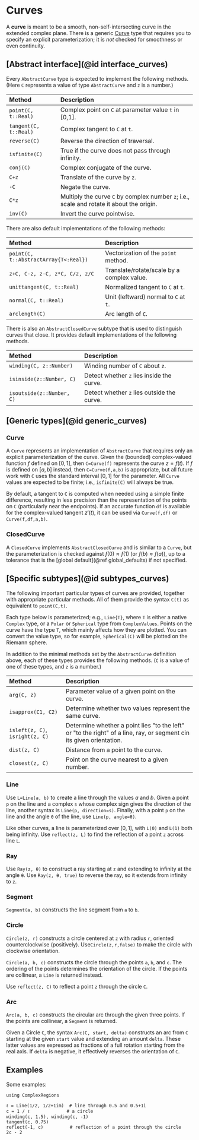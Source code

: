 # Curves

A **curve** is meant to be a smooth, non-self-intersecting curve in the extended complex plane. There is a generic [Curve](@ref) type that requires you to specify an explicit parameterization; it is *not* checked for smoothness or even continuity.

## [Abstract interface](@id interface_curves)

Every `AbstractCurve` type is expected to implement the following methods. (Here `C` represents a value of type `AbstractCurve` and `z` is a number.)

| Method | Description |
|:-----|:-----|
| `point(C, t::Real)` | Complex point on `C` at parameter value `t` in [0,1].|
| `tangent(C, t::Real)` | Complex tangent to `C` at `t`.|
| `reverse(C)` | Reverse the direction of traversal.|
| `isfinite(C)` | True if the curve does not pass through infinity.|
| `conj(C)` | Complex conjugate of the curve. |
| `C+z` | Translate of the curve by `z`.|
| `-C` | Negate the curve.|
| `C*z` | Multiply the curve `C` by complex number `z`; i.e., scale and rotate it about the origin.|
| `inv(C)` | Invert the curve pointwise.|

There are also default implementations of the following methods:

| Method | Description |
|:-----|:-----|
| `point(C, t::AbstractArray{T<:Real})`| Vectorization of the `point` method. |
| `z+C, C-z, z-C, z*C, C/z, z/C` | Translate/rotate/scale by a complex value.|
| `unittangent(C, t::Real)`| Normalized tangent to `C` at `t`.|
| `normal(C, t::Real)`| Unit (leftward) normal to `C` at `t`.|
| `arclength(C)`| Arc length of `C`.|

There is also an `AbstractClosedCurve` subtype that is used to distinguish curves that close. It provides default implementations of the following methods.

| Method | Description |
|:-----|:-----|
| `winding(C, z::Number)` | Winding number of `C` about `z`. |
| `isinside(z::Number, C)` | Detect whether `z` lies inside the curve. |
| `isoutside(z::Number, C)` | Detect whether `z` lies outside the curve. |

## [Generic types](@id generic_curves)

### Curve

A `Curve` represents an implementation of `AbstractCurve` that requires only an explicit parameterization of the curve. Given the (bounded) complex-valued function $f$ defined on $[0,1]$, then `C=Curve(f)` represents the curve $z=f(t)$. If $f$ is defined on $[a,b]$ instead, then `C=Curve(f,a,b)` is appropriate, but all future work with `C` uses the standard interval $[0,1]$ for the parameter. All `Curve` values are expected to be finite; i.e., `isfinite(C)` will always be true.

By default, a tangent to `C` is computed when needed using a simple finite difference, resulting in less precision than the representation of the points on `C` (particularly near the endpoints). If an accurate function `df` is available for the complex-valued tangent $z'(t)$, it can be used via `Curve(f,df)` or `Curve(f,df,a,b)`.

### ClosedCurve

A `ClosedCurve` implements `AbstractClosedCurve` and is similar to a `Curve`, but the parameterization is checked against $f(0)\approx f(1)$ (or $f(b)\approx f(a)$), up to a tolerance that is the [global default](@ref global_defaults) if not specified.

## [Specific subtypes](@id subtypes_curves)

The following important particular types of curves are provided, together with appropriate particular methods. All of them provide the syntax `C(t)` as equivalent to `point(C,t)`.

Each type below is parameterized; e.g., `Line{T}`, where `T` is either a native `Complex` type, or a `Polar` or `Spherical` type from `ComplexValues`. Points on the curve have the type `T`, which mainly affects how they are plotted. You can convert the value type, so for example, `Spherical(C)` will be plotted on the Riemann sphere.

In addition to the minimal methods set by the `AbstractCurve` definition above, each of these types provides the following methods. (`C` is a value of one of these types, and `z` is a number.)

| Method | Description |
|:-----|:-----|
| `arg(C, z)`| Parameter value of a given point on the curve. |
| `isapprox(C1, C2)`| Determine whether two values represent the same curve.  |
| `isleft(z, C)`, `isright(z, C)`| Determine whether a point lies "to the left" or "to the right" of a line, ray, or segment cin its given orientation. |
| `dist(z, C)` | Distance from a point to the curve. |
| `closest(z, C)`| Point on the curve nearest to a given number. |

### Line

Use `L=Line(a, b)` to create a line through the values $a$ and $b$. Given a point `p` on the line and a complex `s` whose complex sign gives the direction of the line, another syntax is `Line(p, direction=s)`. Finally, with a point `p` on the line and the angle `θ` of the line, use `Line(p, angle=θ)`.

Like other curves, a line is parameterized over $[0,1]$, with `L(0)` and `L(1)` both being infinity. Use `reflect(z, L)` to find the reflection of a point `z` across line `L`.

### Ray

Use `Ray(z, θ)` to construct a ray starting at `z` and extending to infinity at the angle `θ`. Use `Ray(z, θ, true)` to reverse the ray, so it extends from infinity to `z`.

### Segment

`Segment(a, b)` constructs the line segment from `a` to `b`.

### Circle

`Circle(z, r)` constructs a circle centered at `z` with radius `r`, oriented counterclockwise (positively). Use`Circle(z,r,false)` to make the circle with clockwise orientation.

`Circle(a, b, c)` constructs the circle through the points `a`, `b`, and `c`. The ordering of the points determines the orientation of the circle. If the points are collinear, a `Line` is returned instead.

Use `reflect(z, C)` to reflect a point `z` through the circle `C`.

### Arc

`Arc(a, b, c)` constructs the circular arc through the given three points. If the points are collinear, a `Segment` is returned.

Given a Circle `C`, the syntax `Arc(C, start, delta)` constructs an arc from `C` starting at the given `start` value and extending an amount `delta`. These latter values are expressed as fractions of a full rotation starting from the real axis. If `delta` is negative, it effectively reverses the orientation of `C`.

## Examples

Some examples:

```@setup examples
using ComplexRegions
```

```@repl examples
ℓ = Line(1/2, 1/2+1im)  # line through 0.5 and 0.5+1i
c = 1 / ℓ              # a circle
winding(c, 1.5), winding(c, -1)
tangent(c, 0.75)
reflect(-1, c)          # reflection of a point through the circle
2c - 2
```
